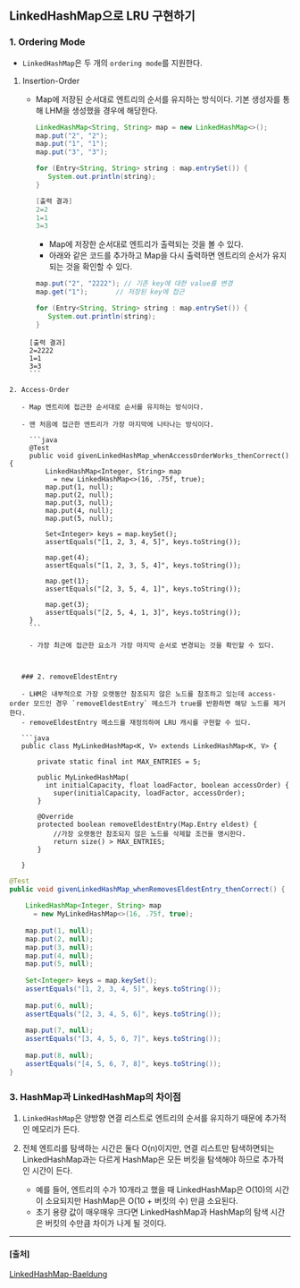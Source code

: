 ## LinkedHashMap으로 LRU 구현하기

### 1. Ordering Mode

- `LinkedHashMap`은 두 개의 `ordering mode`를 지원한다.

1. Insertion-Order

   - Map에 저장된 순서대로 엔트리의 순서를 유지하는 방식이다. 기본 생성자를 통해 LHM을 생성했을 경우에 해당한다.

     ```java
     LinkedHashMap<String, String> map = new LinkedHashMap<>();
     map.put("2", "2");
     map.put("1", "1");
     map.put("3", "3");
     
     for (Entry<String, String> string : map.entrySet()) {
     	System.out.println(string);
     }
     ```

     ```java
     [출력 결과]
     2=2
     1=1
     3=3
     ```

     - Map에 저장한 순서대로 엔트리가 출력되는 것을 볼 수 있다.
     - 아래와 같은 코드를 추가하고 Map을 다시 출력하면 엔트리의 순서가 유지되는 것을 확인할 수 있다.

     ```java
     map.put("2", "2222"); // 기존 key에 대한 value를 변경
     map.get("1"); 		 // 저장된 key에 접근
     
     for (Entry<String, String> string : map.entrySet()) {
     	System.out.println(string);
     } 
     ```
     
```
     [출력 결과]
     2=2222
     1=1
     3=3
     ```
   
2. Access-Order

   - Map 엔트리에 접근한 순서대로 순서를 유지하는 방식이다.

   - 맨 처음에 접근한 엔트리가 가장 마지막에 나타나는 방식이다.

     ```java
     @Test
     public void givenLinkedHashMap_whenAccessOrderWorks_thenCorrect() {
         LinkedHashMap<Integer, String> map 
           = new LinkedHashMap<>(16, .75f, true);
         map.put(1, null);
         map.put(2, null);
         map.put(3, null);
         map.put(4, null);
         map.put(5, null);
     
         Set<Integer> keys = map.keySet();
         assertEquals("[1, 2, 3, 4, 5]", keys.toString());
      
         map.get(4);
         assertEquals("[1, 2, 3, 5, 4]", keys.toString());
      
         map.get(1);
         assertEquals("[2, 3, 5, 4, 1]", keys.toString());
      
         map.get(3);
         assertEquals("[2, 5, 4, 1, 3]", keys.toString());
     }
     ```

     - 가장 최근에 접근한 요소가 가장 마지막 순서로 변경되는 것을 확인할 수 있다.

   

   ### 2. removeEldestEntry

   - LHM은 내부적으로 가장 오랫동안 참조되지 않은 노드를 참조하고 있는데 access-order 모드인 경우 `removeEldestEntry` 메소드가 true를 반환하면 해당 노드를 제거한다.
   - removeEldestEntry 메소드를 재정의하여 LRU 캐시를 구현할 수 있다.

   ```java
   public class MyLinkedHashMap<K, V> extends LinkedHashMap<K, V> {
   
       private static final int MAX_ENTRIES = 5;
   
       public MyLinkedHashMap(
         int initialCapacity, float loadFactor, boolean accessOrder) {
           super(initialCapacity, loadFactor, accessOrder);
       }
   
       @Override
       protected boolean removeEldestEntry(Map.Entry eldest) {
           //가장 오랫동안 참조되지 않은 노드를 삭제할 조건을 명시한다.
           return size() > MAX_ENTRIES; 
       }
   
   }
   ```

   

   ```JAVA
   @Test
   public void givenLinkedHashMap_whenRemovesEldestEntry_thenCorrect() {
       
       LinkedHashMap<Integer, String> map
         = new MyLinkedHashMap<>(16, .75f, true);
       
       map.put(1, null);
       map.put(2, null);
       map.put(3, null);
       map.put(4, null);
       map.put(5, null);
       
       Set<Integer> keys = map.keySet();
       assertEquals("[1, 2, 3, 4, 5]", keys.toString());
    
       map.put(6, null);
       assertEquals("[2, 3, 4, 5, 6]", keys.toString());
    
       map.put(7, null);
       assertEquals("[3, 4, 5, 6, 7]", keys.toString());
    
       map.put(8, null);
       assertEquals("[4, 5, 6, 7, 8]", keys.toString());
   }
   ```



### 3. HashMap과 LinkedHashMap의 차이점

1. `LinkedHashMap`은 양방향 연결 리스트로 엔트리의 순서를 유지하기 때문에 추가적인 메모리가 든다.

2. 전체 엔트리를 탐색하는 시간은 둘다 O(n)이지만, 연결 리스트만 탐색하면되는 LinkedHashMap과는 다르게 HashMap은 모든 버킷을 탐색해야 하므로 추가적인 시간이 든다.
   - 예를 들어, 엔트리의 수가 10개라고 했을 때 LinkedHashMap은 O(10)의 시간이 소요되지만 HashMap은 O(10 + 버킷의 수) 만큼 소요된다.
   - 초기 용량 값이 매우매우 크다면 LinkedHashMap과 HashMap의 탐색 시간은 버킷의 수만큼 차이가 나게 될 것이다.

---

#### [출처]

[LinkedHashMap-Baeldung](https://www.baeldung.com/java-linked-hashmap)

